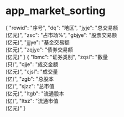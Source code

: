 # app_market_sorting
 {
        "rowid": "序号",
        "dq": "地区",
        "jyje": "总交易额<br>(亿元)",
        "zsc": "占市场%",
        "gbjye": "股票交易额<br>(亿元)",
        "jjjye": "基金交易额<br>(亿元)",
        "zqjye": "债券交易额<br>(亿元)"
}
{
        "lbmc": "证券类别",
        "zqsl": "数量<br>(只)",
        "cjje": "成交金额<br>(亿元)",
        "cjsl": "成交量<br>(亿)",
        "zgb": "总股本<br>(亿)",
        "sjzz": "总市值<br>(亿元)",
        "ltgb": "流通股本<br>(亿)",
        "ltsz": "流通市值<br>(亿元)"
}